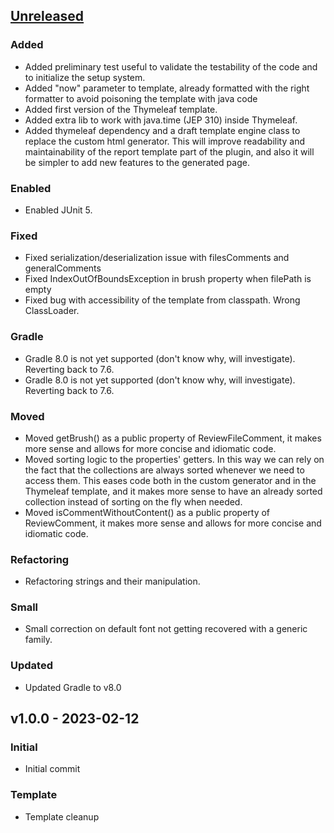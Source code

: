 <a name="unreleased"></a>

## [Unreleased]

### Added

- Added preliminary test useful to validate the testability of the code and to initialize the setup system.
- Added "now" parameter to template, already formatted with the right formatter to avoid poisoning the template with java code
- Added first version of the Thymeleaf template.
- Added extra lib to work with java.time (JEP 310) inside Thymeleaf.
- Added thymeleaf dependency and a draft template engine class to replace the custom html generator. This will improve readability and maintainability of the report template
  part of the plugin, and also it will be simpler to add new features to the generated page.

### Enabled

- Enabled JUnit 5.

### Fixed

- Fixed serialization/deserialization issue with filesComments and generalComments
- Fixed IndexOutOfBoundsException in brush property when filePath is empty
- Fixed bug with accessibility of the template from classpath. Wrong ClassLoader.

### Gradle

- Gradle 8.0 is not yet supported (don't know why, will investigate). Reverting back to 7.6.
- Gradle 8.0 is not yet supported (don't know why, will investigate). Reverting back to 7.6.

### Moved

- Moved getBrush() as a public property of ReviewFileComment, it makes more sense and allows for more concise and idiomatic code.
- Moved sorting logic to the properties' getters. In this way we can rely on the fact that the collections are always sorted whenever we need to access them. This eases code
  both in the custom generator and in the Thymeleaf template, and it makes more sense to have an already sorted collection instead of sorting on the fly when needed.
- Moved isCommentWithoutContent() as a public property of ReviewComment, it makes more sense and allows for more concise and idiomatic code.

### Refactoring

- Refactoring strings and their manipulation.

### Small

- Small correction on default font not getting recovered with a generic family.

### Updated

- Updated Gradle to v8.0

<a name="v1.0.0"></a>

## v1.0.0 - 2023-02-12

### Initial

- Initial commit

### Template

- Template cleanup

[Unreleased]: https://github.com/kLeZ/senpai/compare/v1.0.0...HEAD
